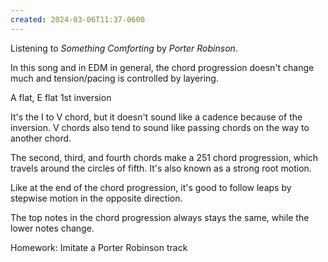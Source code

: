 ```yaml
---
created: 2024-03-06T11:37-0600
---
```


Listening to *Something Comforting* by *Porter Robinson*.

In this song and in EDM in general, the chord progression doesn't change much and tension/pacing is controlled by layering.

A flat, E flat 1st inversion

It's the I to V chord, but it doesn't sound like a cadence because of the inversion. V chords also tend to sound like passing chords on the way to another chord.

The second, third, and fourth chords make a 251 chord progression, which travels around the circles of fifth. It's also known as a strong root motion.

Like at the end of the chord progression, it's good to follow leaps by stepwise motion in the opposite direction.

The top notes in the chord progression always stays the same, while the lower notes change.

Homework: Imitate a Porter Robinson track
